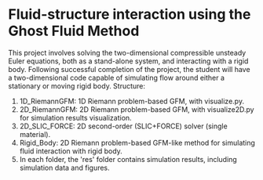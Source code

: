 # Fluid-structure interaction using the Ghost Fluid Method
This project involves solving the two-dimensional compressible unsteady Euler equations, both as a stand-alone system, and interacting with a rigid body. Following successful completion of the project, the student will have a two-dimensional code capable of simulating flow around either a stationary or moving rigid body.
Structure:
1. 1D_RiemannGFM: 1D Riemann problem-based GFM, with visualize.py.
2. 2D_RiemannGFM: 2D Riemann problem-based GFM, with visualize2D.py for simulation results visualization.
3. 2D_SLIC_FORCE: 2D second-order (SLIC+FORCE) solver (single material).
4. Rigid_Body: 2D Riemann problem-based GFM-like method for simulating fluid interaction with rigid body.
5. In each folder, the 'res' folder contains simulation results, including simulation data and figures.
